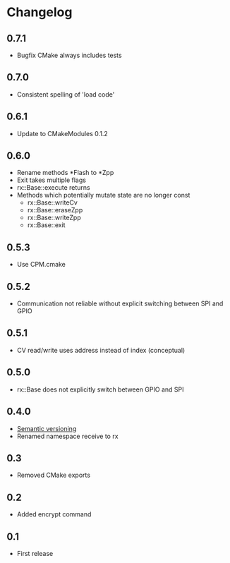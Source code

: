 # Changelog

## 0.7.1
- Bugfix CMake always includes tests

## 0.7.0
- Consistent spelling of 'load code'

## 0.6.1
- Update to CMakeModules 0.1.2

## 0.6.0
- Rename methods *Flash to *Zpp
- Exit takes multiple flags
- rx::Base::execute returns
- Methods which potentially mutate state are no longer const
  - rx::Base::writeCv
  - rx::Base::eraseZpp
  - rx::Base::writeZpp
  - rx::Base::exit

## 0.5.3
- Use CPM.cmake

## 0.5.2
- Communication not reliable without explicit switching between SPI and GPIO

## 0.5.1
- CV read/write uses address instead of index (conceptual)

## 0.5.0
- rx::Base does not explicitly switch between GPIO and SPI

## 0.4.0
- [Semantic versioning](https://semver.org)
- Renamed namespace receive to rx

## 0.3
- Removed CMake exports

## 0.2
- Added encrypt command

## 0.1
- First release